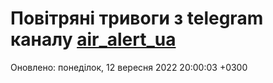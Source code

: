 # Повітряні тривоги з telegram каналу [air_alert_ua](https://t.me/air_alert_ua)

Оновлено:
понеділок, 12 вересня 2022 20:00:03 +0300
